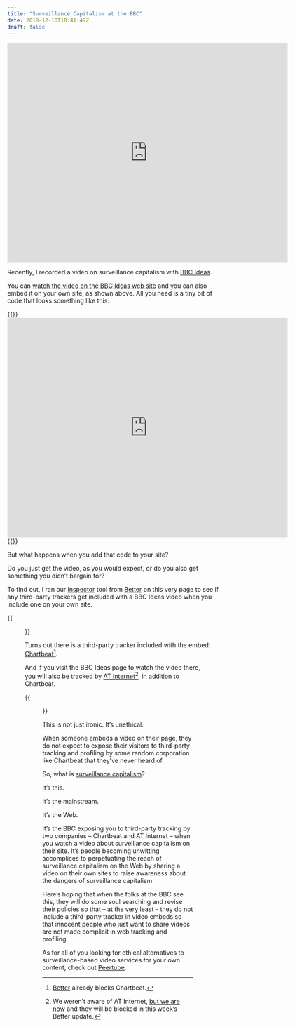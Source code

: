```yaml
---
title: "Surveillance Capitalism at the BBC"
date: 2018-12-10T18:41:49Z
draft: false
---
```


<iframe src="https://www.bbc.com/ideas/videos/surveillance-capitalism-has-led-us-into-a-dystopia/p06p0tdy/player" width="640" height="500" scrolling="no" style="overflow: hidden" allowfullscreen frameborder="0"></iframe>

Recently, I recorded a video on surveillance capitalism with [BBC Ideas](https://www.bbc.com/ideas).

You can [watch the video on the BBC Ideas web site]((https://www.bbc.com/ideas/videos/surveillance-capitalism-has-led-us-into-a-dystopia/p06p0tdy)) and you can also embed it on your own site, as shown above. All you need is a tiny bit of code that looks something like this:

{{<highlight html>}}<iframe
  src="https://www.bbc.com/ideas/videos/surveillance-capitalism-has-led-us-into-a-dystopia/p06p0tdy/player"
  width="640" height="500"
  scrolling="no" style="overflow: hidden"
  allowfullscreen frameborder="0"></iframe>{{</highlight>}}

But what happens when you add that code to your site?

Do you just get the video, as you would expect, or do you also get something you didn’t bargain for?

To find out, I ran our [inspector](https://source.ind.ie/better/inspector) tool from [Better](https://better.fyi) on this very page to see if any third-party trackers get included with a BBC Ideas video when you include one on your own site.

{{<figure src="better-inspector.png" alt="Screenshot of the Better Inspector command-line app inspecting this page." caption="Better Inspector inspecting this page.">}}

Turns out there is a third-party tracker included with the embed: [Chartbeat](https://better.fyi/trackers/chartbeat.net/)[^1].

And if you visit the BBC Ideas page to watch the video there, you will also be tracked by [AT Internet](https://www.atinternet.com/en/)[^2], in addition to Chartbeat.

{{<figure src="blocked-third-party-hostnames.png" alt="The two third-party tracking domains that Better Inspector found: chartbeat.com and chartbeat.net" caption="How’s that for irony?">}}

This is not just ironic. It’s unethical.

When someone embeds a video on their page, they do not expect to expose their visitors to third-party tracking and profiling by some random corporation like Chartbeat that they’ve never heard of.

So, what is [surveillance capitalism](https://2018.ar.al/notes/the-nature-of-the-self-in-the-digital-age/)?

It’s this.

It’s the mainstream.

It’s the Web.

It’s the BBC exposing you to third-party tracking by two companies – Chartbeat and AT Internet – when you watch a video about surveillance capitalism on their site. It’s people becoming unwitting accomplices to perpetuating the reach of surveillance capitalism on the Web by sharing a video on their own sites to raise awareness about the dangers of surveillance capitalism.

Here’s hoping that when the folks at the BBC see this, they will do some soul searching and revise their policies so that – at the very least – they do not include a third-party tracker in video embeds so that innocent people who just want to share videos are not made complicit in web tracking and profiling.

As for all of you looking for ethical alternatives to surveillance-based video services for your own content, check out [Peertube](https://joinpeertube.org/en/).

[^1]: [Better](https://better.fyi) already blocks Chartbeat.
[^2]: We weren’t aware of AT Internet, [but we are now](https://source.ind.ie/better/content/issues/860) and they will be blocked in this week’s Better update.

